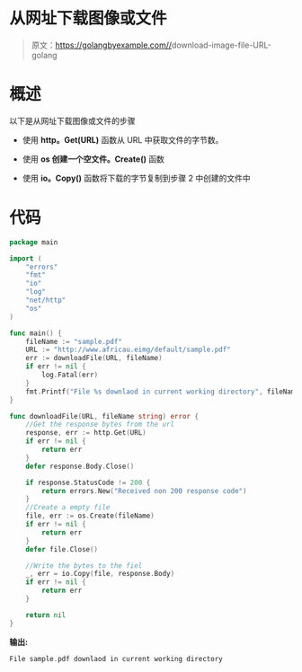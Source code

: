 # 从网址下载图像或文件

> 原文：<https://golangbyexample.com//>download-image-file-URL-golang

# 概述

以下是从网址下载图像或文件的步骤

*   使用 **http。Get(URL)** 函数从 URL 中获取文件的字节数。

*   使用 **os 创建一个空文件。Create()** 函数

*   使用 **io。Copy()** 函数将下载的字节复制到步骤 2 中创建的文件中

# 代码

```go
package main

import (
	"errors"
	"fmt"
	"io"
	"log"
	"net/http"
	"os"
)

func main() {
	fileName := "sample.pdf"
	URL := "http://www.africau.eimg/default/sample.pdf"
	err := downloadFile(URL, fileName)
	if err != nil {
		log.Fatal(err)
	}
	fmt.Printf("File %s downlaod in current working directory", fileName)
}

func downloadFile(URL, fileName string) error {
	//Get the response bytes from the url
	response, err := http.Get(URL)
	if err != nil {
		return err
	}
	defer response.Body.Close()

	if response.StatusCode != 200 {
		return errors.New("Received non 200 response code")
	}
	//Create a empty file
	file, err := os.Create(fileName)
	if err != nil {
		return err
	}
	defer file.Close()

	//Write the bytes to the fiel
	_, err = io.Copy(file, response.Body)
	if err != nil {
		return err
	}

	return nil
} 
```

**输出:**

```go
File sample.pdf downlaod in current working directory
```